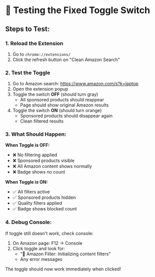 # 🔧 Testing the Fixed Toggle Switch

## Steps to Test:

### 1. Reload the Extension
1. Go to `chrome://extensions/`
2. Click the refresh button on "Clean Amazon Search"

### 2. Test the Toggle
1. Go to Amazon search: https://www.amazon.com/s?k=laptop
2. Open the extension popup
3. Toggle the switch **OFF** (should turn gray)
   - All sponsored products should reappear
   - Page should show original Amazon results
4. Toggle the switch **ON** (should turn orange)  
   - Sponsored products should disappear again
   - Clean filtered results

### 3. What Should Happen:

**When Toggle is OFF:**
- ❌ No filtering applied
- ❌ Sponsored products visible
- ❌ All Amazon content shows normally
- ❌ Badge shows no count

**When Toggle is ON:**
- ✅ All filters active
- ✅ Sponsored products hidden
- ✅ Quality filters applied
- ✅ Badge shows blocked count

### 4. Debug Console:
If toggle still doesn't work, check console:
1. On Amazon page: F12 → Console
2. Click toggle and look for:
   - "🔧 Amazon Filter: Initializing content filters"
   - Any error messages

The toggle should now work immediately when clicked!
